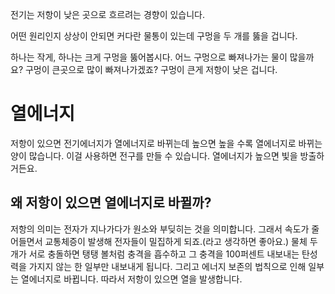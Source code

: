 전기는 저항이 낮은 곳으로 흐르려는 경향이 있습니다.

어떤 원리인지 상상이 안되면
커다란 물통이 있는데 구멍을 두 개를 뚫을 겁니다.

하나는 작게, 하나는 크게 구멍을 뚫어봅시다.
어느 구멍으로 빠져나가는 물이 많을까요?
구멍이 큰곳으로 많이 빠져나가겠죠?
구멍이 큰게 저항이 낮은 겁니다.

# 열에너지
저항이 있으면 전기에너지가 열에너지로 바뀌는데
높으면 높을 수록 열에너지로 바뀌는 양이 많습니다.
이걸 사용하면 전구를 만들 수 있습니다.
열에너지가 높으면 빛을 방출하거든요.

## 왜 저항이 있으면 열에너지로 바뀔까?
저항의 의미는 전자가 지나가다가 원소와 부딪히는 것을 의미합니다.
그래서 속도가 줄어들면서 교통체증이 발생해 전자들이 밀집하게 되죠.(라고 생각하면 좋아요.)
물체 두 개가 서로 충돌하면 탱탱 볼처럼 충격을 흡수하고 그 충격을 100퍼센트 내보내는 탄성력을 가지지 않는 한 일부만 내보내게 됩니다. 그리고 에너지 보존의 법칙으로 인해 일부는 열에너지로 바뀝니다.
따라서 저항이 있으면 열을 발생합니다.